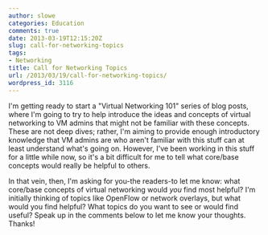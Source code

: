 ```yaml
---
author: slowe
categories: Education
comments: true
date: 2013-03-19T12:15:20Z
slug: call-for-networking-topics
tags:
- Networking
title: Call for Networking Topics
url: /2013/03/19/call-for-networking-topics/
wordpress_id: 3116
---
```


I'm getting ready to start a "Virtual Networking 101" series of blog posts, where I'm going to try to help introduce the ideas and concepts of virtual networking to VM admins that might not be familiar with these concepts. These are not deep dives; rather, I'm aiming to provide enough introductory knowledge that VM admins are who aren't familiar with this stuff can at least understand what's going on. However, I've been working in this stuff for a little while now, so it's a bit difficult for me to tell what core/base concepts would really be helpful to others.

In that vein, then, I'm asking for you-the readers-to let me know: what core/base concepts of virtual networking would _you_ find most helpful? I'm initially thinking of topics like OpenFlow or network overlays, but what would you find helpful? What topics do you want to see or would find useful? Speak up in the comments below to let me know your thoughts. Thanks!
